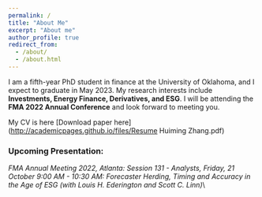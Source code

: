 ```yaml
---
permalink: /
title: "About Me"
excerpt: "About me"
author_profile: true
redirect_from: 
  - /about/
  - /about.html
---
```


I am a fifth-year PhD student in finance at the University of Oklahoma, and I expect to graduate in May 2023. My research interests include **Investments, Energy Finance, Derivatives, and ESG**. I will be attending the **FMA 2022 Annual Conference** and look forward to meeting you.

My CV is here 
[Download paper here](http://academicpages.github.io/files/Resume Huiming Zhang.pdf)

### Upcoming Presentation:
*FMA Annual Meeting 2022, Atlanta: Session 131 - Analysts, Friday, 21 October 9:00 AM - 10:30 AM: Forecaster Herding, Timing and Accuracy in the Age of ESG (with Louis H. Ederington and Scott C. Linn)*\


